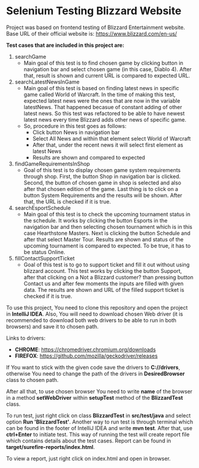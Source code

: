 # Selenium Testing Blizzard Website
Project was based on frontend testing of Blizzard Entertainment website.
Base URL of their official website is: <https://www.blizzard.com/en-us/>

**Test cases that are included in this project are:**
1. searchGame
   - Main goal of this test is to find chosen game by clicking button in
   navigation bar and select chosen game (in this case, Diablo 4). After that,
   result is shown and current URL is compared to expected URL. 
2. searchLatestNewsInGame
   - Main goal of this test is based on finding latest news in specific
   game called World of Warcraft. In the time of making this test, expected 
   latest news were the ones that are now in the variable latestNews. That
   happened becasue of constant adding of other latest news. So this test was
   refactored to be able to have newest latest news every time Blizzard adds other
   news of specific game.
   - So, procedure in this test goes as follows:
     - Click button News in navigation bar
     - Select All News and within that element select World of Warcraft
     - After that, under the recent news it will select first element as latest News
     - Results are shown and compared to expected
3. findGameRequirementsInShop
   - Goal of this test is to display chosen game system requirements through shop. First,
   the button Shop in navigation bar is clicked. Second, the button of chosen game
   in shop is selected and also after that chosen edition of the game. Last thing
   is to click on a button System Requirements and the results will be shown. After that,
   the URL is checked if it is true.
4. searchEsportSchedule
   - Main goal of this test is to check the upcoming tournament status in the schedule.
   It works by clicking the button Esports in the navigation bar and then selecting chosen
   tournament which is in this case Hearthstone Masters. Next is clicking the button Schedule
   and after that select Master Tour. Results are shown and status of the upcoming tournament
   is compared to expected. To be true, it has to be status Online.
5. fillContactSupportTicket
   - Goal of this test is to go to support ticket and fill it out without using blizzard account.
   This test works by clicking the button Support, after that clicking on a Not a Blizzard customer?
   than pressing button Contact us and after few moments the inputs are filled with given data. The
   results are shown and URL of the filled support ticket is checked if it is true.

To use this project, You need to clone this repository and open the project in **IntelliJ IDEA**.
Also, You will need to download chosen Web driver (it is recommended to download both web drivers
to be able to run in both browsers) and save it to chosen path.

Links to drivers:
- **CHROME**: <https://chromedriver.chromium.org/downloads>
- **FIREFOX**: <https://github.com/mozilla/geckodriver/releases>

If You want to stick with the given code save the drivers to **C://drivers**, 
otherwise You need to change the path of the drivers in **DesiredBrowser** class to chosen path.

After all that, to use chosen browser You need to write **name** of the browser in a method **setWebDriver** within **setupTest** method of the **BlizzardTest** class.

To run test, just right click on class **BlizzardTest** in **src/test/java** and select option **Run 'BlizzardTest'**.
Another way to run test is through terminal which can be found in the footer of IntelliJ IDEA and write **mvn test**.
After that, use **ctrl+Enter** to initiate test. This way of running the test will create report file
which contains details about the test cases. Report can be found in **target/surefire-reports/index.html**.

To view a report, just right click on index.html and open in browser.


